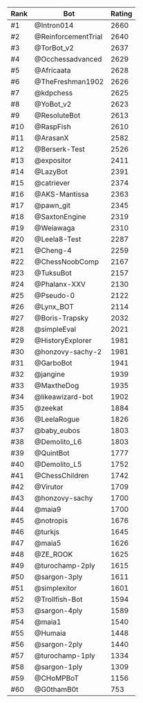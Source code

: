 Rank|Bot|Rating
---|---|---
#1|@Intron014|2660
#2|@ReinforcementTrial|2640
#3|@TorBot_v2|2637
#4|@Occhessadvanced|2629
#5|@Africaata|2628
#6|@TheFreshman1902|2626
#7|@kdpchess|2625
#8|@YoBot_v2|2623
#9|@ResoluteBot|2613
#10|@RaspFish|2610
#11|@ArasanX|2582
#12|@Berserk-Test|2526
#13|@expositor|2411
#14|@LazyBot|2391
#15|@catriever|2374
#16|@AKS-Mantissa|2363
#17|@pawn_git|2345
#18|@SaxtonEngine|2319
#19|@Weiawaga|2310
#20|@Leela8-Test|2287
#21|@Cheng-4|2259
#22|@ChessNoobComp|2167
#23|@TuksuBot|2157
#24|@Phalanx-XXV|2130
#25|@Pseudo-0|2122
#26|@Lynx_BOT|2114
#27|@Boris-Trapsky|2032
#28|@simpleEval|2021
#29|@HistoryExplorer|1981
#30|@honzovy-sachy-2|1981
#31|@GarboBot|1941
#32|@jangine|1939
#33|@MaxtheDog|1935
#34|@likeawizard-bot|1902
#35|@zeekat|1884
#36|@LeelaRogue|1826
#37|@baby_eubos|1803
#38|@Demolito_L6|1803
#39|@QuintBot|1777
#40|@Demolito_L5|1752
#41|@ChessChildren|1742
#42|@Virutor|1709
#43|@honzovy-sachy|1700
#44|@maia9|1700
#45|@notropis|1676
#46|@turkjs|1645
#47|@maia5|1626
#48|@ZE_ROOK|1625
#49|@turochamp-2ply|1615
#50|@sargon-3ply|1611
#51|@simplexitor|1601
#52|@Trollfish-Bot|1594
#53|@sargon-4ply|1589
#54|@maia1|1540
#55|@Humaia|1448
#56|@sargon-2ply|1440
#57|@turochamp-1ply|1334
#58|@sargon-1ply|1309
#59|@CHoMPBoT|1156
#60|@G0thamB0t|753
